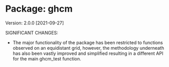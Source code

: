 Package: ghcm
==========================

Version: 2.0.0 [2021-09-27]

SIGNIFICANT CHANGES:

  * The major functionality of the package has been restricted to functions observed on an equidistant grid, however, the methodology underneath has also been vastly improved and simplified resulting in a different API for the main ghcm_test function. 
